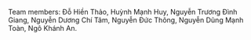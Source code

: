Team members: Đỗ Hiền Thảo, Huỳnh Mạnh Huy, Nguyễn Trương Đình Giang, Nguyễn Dương Chí Tâm, Nguyễn Đức Thông, Nguyễn Dũng Mạnh Toàn, Ngô Khánh An.
